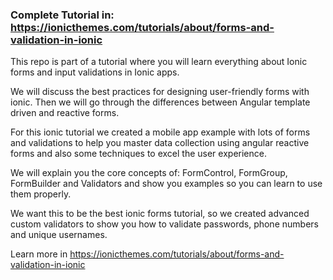 ### Complete Tutorial in: https://ionicthemes.com/tutorials/about/forms-and-validation-in-ionic 

This repo is part of a tutorial where you will learn everything about Ionic forms and input validations in Ionic apps.

We will discuss the best practices for designing user-friendly forms with ionic. Then we will go through the differences between Angular template driven and reactive forms.

For this ionic tutorial we created a mobile app example with lots of forms and validations to help you master data collection using angular reactive forms and also some techniques to excel the user experience.

We will explain you the core concepts of: FormControl, FormGroup, FormBuilder and Validators and show you examples so you can learn to use them properly.

We want this to be the best ionic forms tutorial, so we created advanced custom validators to show you how to validate passwords, phone numbers and unique usernames.

Learn more in https://ionicthemes.com/tutorials/about/forms-and-validation-in-ionic 
